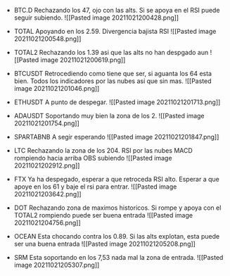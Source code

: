 * BTC.D
Rechazando los 47, ojo con las alts.
Si se apoya en el RSI puede seguir subiendo.
![[Pasted image 20211021200428.png]]

* TOTAL
Apoyando en los 2.59.
Divergencia bajista RSI
![[Pasted image 20211021200548.png]]


* TOTAL2
Rechazando los 1.39 asi que las alts no han despgado aun
![[Pasted image 20211021200619.png]]

* BTCUSDT
Retrocediendo como tiene que ser, si aguanta los 64 esta bien.
Todos los indicadores por las nubes asi que sin mas.
![[Pasted image 20211021201046.png]]

* ETHUSDT
A punto de despegar.
![[Pasted image 20211021201713.png]]

* ADAUSDT
Soportando muy bien la zona de los 2.
![[Pasted image 20211021201754.png]]

* SPARTABNB
A segir esperando
![[Pasted image 20211021201847.png]]

* LTC
Rechazando la zona de los 204.
RSI por las nubes
MACD rompiendo hacia arriba
OBS subiendo
![[Pasted image 20211021202912.png]]

* FTX
Ya ha despegado, esperar a que retroceda
RSI alto.
Esperar a que apoye en los 61 y baje el rsi para entrar.
![[Pasted image 20211021203642.png]]

* DOT
Rechazando zona de maximos historicos.
Si rompe y apoya con el TOTAL2 rompiendo puede ser buena entrada
![[Pasted image 20211021204756.png]]

* OCEAN
Esta chocando contra los 0.89.
Si las alts explotan, esta puede ser una buena entrada
![[Pasted image 20211021205208.png]]

* SRM
Esta soportando en los 7,53 nada mal la zona de entrada.
![[Pasted image 20211021205307.png]]